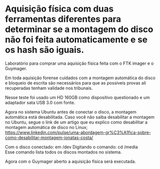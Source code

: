 # Aquisição física com duas ferramentas diferentes para determinar se a montagem do disco não foi feita automaticamente e se os hash são iguais. 

Laboratório para comprar uma aquisição física feita com o FTK imager e o Guymager. 

Em toda aquisição forense cuidados com a montagem automática do disco e bloqueio de escrita são necessários para que as possíveis provas ali recuperadas tenham validade nos tribunais. 

Nesse teste foi usado um HD 160GB como dispositivo questionado e um adaptador sata USB 3.0 com fonte. 

Agora no sistema Ubuntu antes de conectar o disco, a montagem automática está desabilitada. Caso você não saiba desabilitar a montagem no Ubuntu, segue o link de um artigo que eu explico como desabilitar a montagem automática de disco no Linux;  https://www.linkedin.com/pulse/uma-abordagem-gr%C3%A1fica-sobre-como-desabilitar-montagem-jonatas-costa/ 

Com o disco conectado: em /dev
Digitando o comando: cd  /media  
Esse comando lista todos os discos montados no sistema. 

Agora com o Guymager aberto a aquisição física será executada.  

